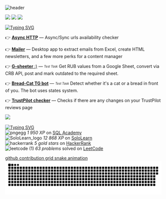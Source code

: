 ![header](https://capsule-render.vercel.app/api?type=waving&color=gradient&height=256&section=header&text=Hello!&fontSize=75&animation=fadeIn&fontAlignY=38&desc=Welcome%20to%20Nick's%20GitHub%20profile!&descAlignY=51&descAlign=62)

![](https://github-profile-summary-cards.vercel.app/api/cards/profile-details?username=urusaitech&theme=github)
![](https://github-profile-summary-cards.vercel.app/api/cards/repos-per-language?username=urusaitech&theme=github)
![](https://github-profile-summary-cards.vercel.app/api/cards/stats?username=urusaitech&theme=github)  
  
[![Typing SVG](https://readme-typing-svg.herokuapp.com?color=%2336BCF7&lines=Python+projects+💚)](https://git.io/typing-svg)  

👉  [**Async HTTP**](https://github.com/Urusaitech/mirrors_checker) — Async/Sync urls availability checker  
  
👉  [**Mailer**](https://github.com/Urusaitech/mailer_desk) — Desktop app to extract emails from Excel, create HTML newsletters, and a few more perks for a content manager
  
👉  [**G-sheeter** :)](https://github.com/Urusaitech/From_GSheets_copy_and_update) — <sub><sup>*Test Task*</sup></sub> Get RUB values from a Google Sheet, convert via CRB API, post and mark outdated to the required sheet.
  
👉  [**Bread-Cat TG bot**](https://github.com/Urusaitech/tg_bread_cat_bot) — <sub><sup>*Test Task*</sup></sub> Detect whether it's a cat or a bread in front of you. The bot uses states system.  

👉  [**TrustPilot checker**](https://github.com/Urusaitech/trustpilot_updates_checker) — Checks if there are any changes on your TrustPilot reviews page


[![](https://img.shields.io/badge/-More_Projects-40c463?style=flat-square&logo=Yandex&logoColor=FFFFFF)](https://github.com/Urusaitech?tab=repositories)  

[![Typing SVG](https://readme-typing-svg.herokuapp.com?color=%2336BCF7&lines=Scores)](https://git.io/typing-svg)  
![pngegg](https://user-images.githubusercontent.com/100962655/221301278-65851365-815d-48db-9362-56b9bd8f5e7f.png) _1 950 XP_ on [SQL Academy](https://sql-academy.org/profile/54770)  
![SoloLearn_logo](https://user-images.githubusercontent.com/100962655/221302206-3d17d8ab-5b8e-4e0a-b1d8-c15bf576002f.png)
 _12 868 XP_ on [SoloLearn](https://www.sololearn.com/profile/23113665)    
![hackerrank](https://user-images.githubusercontent.com/100962655/221303586-ad8b7077-1a52-4694-9b8d-f8866d1b913a.png)
 _5 gold stars_ on [HackerRank](https://www.hackerrank.com/rotalsnart)  
![leetcode (1)](https://user-images.githubusercontent.com/100962655/221303987-f8d5d7e3-ca06-4736-8d36-0e992c69082d.png)
 _63 problems_ solved on [LeetCode](https://leetcode.com/urusai_tech/)

[github contribution grid snake animation](https://raw.githubusercontent.com/urusaitech/urusaitech/output/github-contribution-grid-snake-dark.svg#gh-dark-mode-only)![github contribution grid snake animation](https://raw.githubusercontent.com/urusaitech/urusaitech/output/github-contribution-grid-snake.svg#gh-light-mode-only)
